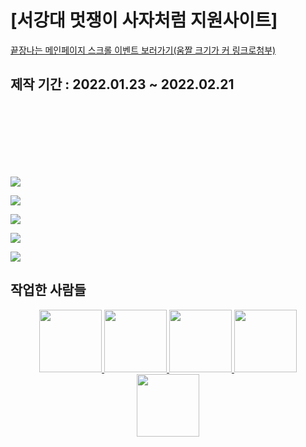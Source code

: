 # [서강대 멋쟁이 사자처럼 지원사이트]

<a href="https://velog.velcdn.com/images/myway00/post/7b08e3f6-e34a-4e6b-ab3a-c74b83e91630/%EB%85%B9%ED%99%94_2022_02_27_01_29_31_54.gif">끝장나는 메인페이지 스크롤 이벤트 보러가기(움짤 크기가 커 링크로첨부)</a>

## 제작 기간 : 2022.01.23 ~ 2022.02.21
<br>
<br><br><br><br><br>

![](https://images.velog.io/images/myway00/post/f2d2b39d-fcf7-4071-b86e-9841e4f8f7a1/%EB%85%B9%ED%99%94_2022_02_27_01_29_31_54.gif)

![](https://images.velog.io/images/myway00/post/cbe43a1b-2c70-4890-99c4-39309df315c2/%EB%85%B9%ED%99%94_2022_02_27_01_14_38_415.gif)

![](https://images.velog.io/images/myway00/post/3e4e9651-4406-468e-94a6-f64a020507f4/image.png)

![](https://images.velog.io/images/myway00/post/9826ceed-fb5d-476e-8e3b-b9bed32842c5/%EB%85%B9%ED%99%94_2022_02_27_16_00_54_796.gif)

![](https://images.velog.io/images/myway00/post/9ec7ea36-21c4-4682-bd04-37dc1b87b3fb/%EB%85%B9%ED%99%94_2022_02_27_15_58_58_460.gif)

## 작업한 사람들

<div align="center">
 
   <a href="https://github.com/chans97">
  <img src="https://github.com/chans97.png" width="100">
</a>
  
 
<a href="https://github.com/myway00">
  <img src="https://github.com/myway00.png" width="100">
</a>
  

 <a href="https://github.com/summerlunaa">
  <img src="https://github.com/summerlunaa.png" width="100">
</a>
  
 <a href="https://github.com/gilgor2">
  <img src="https://github.com/gilgor2.png" width="100">
</a>
  
 <a href="https://github.com/SBleeyouk">
  <img src="https://github.com/SBleeyouk.png" width="100">
</a>

  
